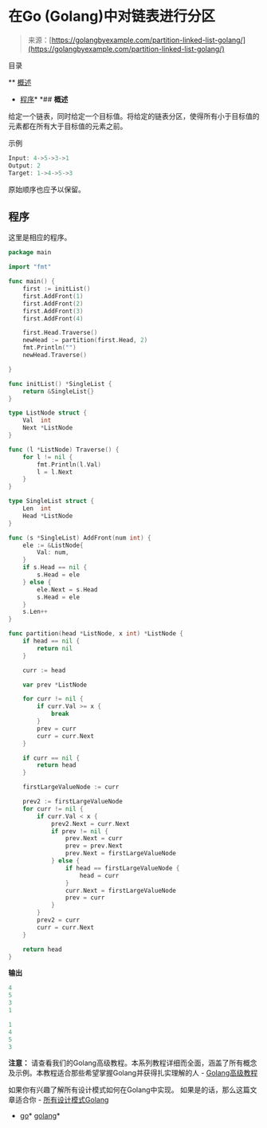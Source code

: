 <!--yml

分类：未分类

日期：2024-10-13 06:48:19

-->

# 在Go (Golang)中对链表进行分区

> 来源：[https://golangbyexample.com/partition-linked-list-golang/](https://golangbyexample.com/partition-linked-list-golang/)

目录

**   [概述](#Overview "Overview")

+   [程序](#Program "Program")*  *## **概述**

给定一个链表，同时给定一个目标值。将给定的链表分区，使得所有小于目标值的元素都在所有大于目标值的元素之前。

示例

```go
Input: 4->5->3->1
Output: 2
Target: 1->4->5->3
```

原始顺序也应予以保留。

## **程序**

这里是相应的程序。

```go
package main

import "fmt"

func main() {
	first := initList()
	first.AddFront(1)
	first.AddFront(2)
	first.AddFront(3)
	first.AddFront(4)

	first.Head.Traverse()
	newHead := partition(first.Head, 2)
	fmt.Println("")
	newHead.Traverse()

}

func initList() *SingleList {
	return &SingleList{}
}

type ListNode struct {
	Val  int
	Next *ListNode
}

func (l *ListNode) Traverse() {
	for l != nil {
		fmt.Println(l.Val)
		l = l.Next
	}
}

type SingleList struct {
	Len  int
	Head *ListNode
}

func (s *SingleList) AddFront(num int) {
	ele := &ListNode{
		Val: num,
	}
	if s.Head == nil {
		s.Head = ele
	} else {
		ele.Next = s.Head
		s.Head = ele
	}
	s.Len++
}

func partition(head *ListNode, x int) *ListNode {
	if head == nil {
		return nil
	}

	curr := head

	var prev *ListNode

	for curr != nil {
		if curr.Val >= x {
			break
		}
		prev = curr
		curr = curr.Next
	}

	if curr == nil {
		return head
	}

	firstLargeValueNode := curr

	prev2 := firstLargeValueNode
	for curr != nil {
		if curr.Val < x {
			prev2.Next = curr.Next
			if prev != nil {
				prev.Next = curr
				prev = prev.Next
				prev.Next = firstLargeValueNode
			} else {
				if head == firstLargeValueNode {
					head = curr
				}
				curr.Next = firstLargeValueNode
				prev = curr
			}
		}
		prev2 = curr
		curr = curr.Next
	}

	return head
}
```

**输出**

```go
4
5
3
1

1
4
5
3
```

**注意：** 请查看我们的Golang高级教程。本系列教程详细而全面，涵盖了所有概念及示例。本教程适合那些希望掌握Golang并获得扎实理解的人 - [Golang高级教程](https://golangbyexample.com/golang-comprehensive-tutorial/)

如果你有兴趣了解所有设计模式如何在Golang中实现。 如果是的话，那么这篇文章适合你 - [所有设计模式Golang](https://golangbyexample.com/all-design-patterns-golang/)

+   [go](https://golangbyexample.com/tag/go/)*   [golang](https://golangbyexample.com/tag/golang/)*
